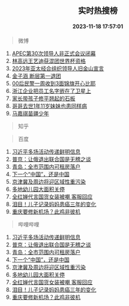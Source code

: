 <div align="center"><h2>实时热搜榜</h2><h4>2023-11-18 17:57:01</h4></div>

> 微博  

1. [APEC第30次领导人非正式会议闭幕](https://s.weibo.com/weibo?q=%23APEC%E7%AC%AC30%E6%AC%A1%E9%A2%86%E5%AF%BC%E4%BA%BA%E9%9D%9E%E6%AD%A3%E5%BC%8F%E4%BC%9A%E8%AE%AE%E9%97%AD%E5%B9%95%23&t=31&band_rank=1&Refer=top)<br />
2. [林高远王艺迪获混团世界杯资格](https://s.weibo.com/weibo?q=%23%E6%9E%97%E9%AB%98%E8%BF%9C%E7%8E%8B%E8%89%BA%E8%BF%AA%E8%8E%B7%E6%B7%B7%E5%9B%A2%E4%B8%96%E7%95%8C%E6%9D%AF%E8%B5%84%E6%A0%BC%23&t=31&band_rank=2&Refer=top)<br />
3. [2023年亚太经合组织领导人旧金山宣言](https://s.weibo.com/weibo?q=%232023%E5%B9%B4%E4%BA%9A%E5%A4%AA%E7%BB%8F%E5%90%88%E7%BB%84%E7%BB%87%E9%A2%86%E5%AF%BC%E4%BA%BA%E6%97%A7%E9%87%91%E5%B1%B1%E5%AE%A3%E8%A8%80%23&t=31&band_rank=3&Refer=top)<br />
4. [金子涵 断层第一退团](https://s.weibo.com/weibo?q=%E9%87%91%E5%AD%90%E6%B6%B5%20%E6%96%AD%E5%B1%82%E7%AC%AC%E4%B8%80%E9%80%80%E5%9B%A2&t=31&band_rank=4&Refer=top)<br />
5. [00后民警一周收到3面锦旗开心比耶](https://s.weibo.com/weibo?q=%2300%E5%90%8E%E6%B0%91%E8%AD%A6%E4%B8%80%E5%91%A8%E6%94%B6%E5%88%B03%E9%9D%A2%E9%94%A6%E6%97%97%E5%BC%80%E5%BF%83%E6%AF%94%E8%80%B6%23&t=31&band_rank=5&Refer=top)<br />
6. [浙江企业把员工名字嵌在了卫星上](https://s.weibo.com/weibo?q=%23%E6%B5%99%E6%B1%9F%E4%BC%81%E4%B8%9A%E6%8A%8A%E5%91%98%E5%B7%A5%E5%90%8D%E5%AD%97%E5%B5%8C%E5%9C%A8%E4%BA%86%E5%8D%AB%E6%98%9F%E4%B8%8A%23&t=31&band_rank=6&Refer=top)<br />
7. [家长带孩子修平翘起的石板](https://s.weibo.com/weibo?q=%23%E5%AE%B6%E9%95%BF%E5%B8%A6%E5%AD%A9%E5%AD%90%E4%BF%AE%E5%B9%B3%E7%BF%98%E8%B5%B7%E7%9A%84%E7%9F%B3%E6%9D%BF%23&t=31&band_rank=7&Refer=top)<br />
8. [哥哥去世1年11岁妹妹也患同样病](https://s.weibo.com/weibo?q=%23%E5%93%A5%E5%93%A5%E5%8E%BB%E4%B8%961%E5%B9%B411%E5%B2%81%E5%A6%B9%E5%A6%B9%E4%B9%9F%E6%82%A3%E5%90%8C%E6%A0%B7%E7%97%85%23&t=31&band_rank=8&Refer=top)<br />
9. [马嘉祺苗疆少年](https://s.weibo.com/weibo?q=%23%E9%A9%AC%E5%98%89%E7%A5%BA%E8%8B%97%E7%96%86%E5%B0%91%E5%B9%B4%23&t=31&band_rank=9&Refer=top)<br />

> 知乎  


> 百度  

1. [习近平多场活动传递鲜明信息](https://www.baidu.com/s?wd=%E4%B9%A0%E8%BF%91%E5%B9%B3%E5%A4%9A%E5%9C%BA%E6%B4%BB%E5%8A%A8%E4%BC%A0%E9%80%92%E9%B2%9C%E6%98%8E%E4%BF%A1%E6%81%AF&sa=fyb_news&rsv_dl=fyb_news)<br />
2. [普京：让俄退出联合国是无稽之谈](https://www.baidu.com/s?wd=%E6%99%AE%E4%BA%AC%EF%BC%9A%E8%AE%A9%E4%BF%84%E9%80%80%E5%87%BA%E8%81%94%E5%90%88%E5%9B%BD%E6%98%AF%E6%97%A0%E7%A8%BD%E4%B9%8B%E8%B0%88&sa=fyb_news&rsv_dl=fyb_news)<br />
3. [青岛：全市范围内可租房落户](https://www.baidu.com/s?wd=%E9%9D%92%E5%B2%9B%EF%BC%9A%E5%85%A8%E5%B8%82%E8%8C%83%E5%9B%B4%E5%86%85%E5%8F%AF%E7%A7%9F%E6%88%BF%E8%90%BD%E6%88%B7&sa=fyb_news&rsv_dl=fyb_news)<br />
4. [下一个“中国”，还是中国](https://www.baidu.com/s?wd=%E4%B8%8B%E4%B8%80%E4%B8%AA%E2%80%9C%E4%B8%AD%E5%9B%BD%E2%80%9D%EF%BC%8C%E8%BF%98%E6%98%AF%E4%B8%AD%E5%9B%BD&sa=fyb_news&rsv_dl=fyb_news)<br />
5. [京津冀及周边将迎区域性重污染](https://www.baidu.com/s?wd=%E4%BA%AC%E6%B4%A5%E5%86%80%E5%8F%8A%E5%91%A8%E8%BE%B9%E5%B0%86%E8%BF%8E%E5%8C%BA%E5%9F%9F%E6%80%A7%E9%87%8D%E6%B1%A1%E6%9F%93&sa=fyb_news&rsv_dl=fyb_news)<br />
6. [多地幼儿园大面积关停](https://www.baidu.com/s?wd=%E5%A4%9A%E5%9C%B0%E5%B9%BC%E5%84%BF%E5%9B%AD%E5%A4%A7%E9%9D%A2%E7%A7%AF%E5%85%B3%E5%81%9C&sa=fyb_news&rsv_dl=fyb_news)<br />
7. [全红婵代言国货女装被嘲 客服回应](https://www.baidu.com/s?wd=%E5%85%A8%E7%BA%A2%E5%A9%B5%E4%BB%A3%E8%A8%80%E5%9B%BD%E8%B4%A7%E5%A5%B3%E8%A3%85%E8%A2%AB%E5%98%B2+%E5%AE%A2%E6%9C%8D%E5%9B%9E%E5%BA%94&sa=fyb_news&rsv_dl=fyb_news)<br />
8. [泪目！儿子记录妈妈患癌三年的变化](https://www.baidu.com/s?wd=%E6%B3%AA%E7%9B%AE%EF%BC%81%E5%84%BF%E5%AD%90%E8%AE%B0%E5%BD%95%E5%A6%88%E5%A6%88%E6%82%A3%E7%99%8C%E4%B8%89%E5%B9%B4%E7%9A%84%E5%8F%98%E5%8C%96&sa=fyb_news&rsv_dl=fyb_news)<br />
9. [重庆要修新机场？此鸡非彼机](https://www.baidu.com/s?wd=%E9%87%8D%E5%BA%86%E8%A6%81%E4%BF%AE%E6%96%B0%E6%9C%BA%E5%9C%BA%EF%BC%9F%E6%AD%A4%E9%B8%A1%E9%9D%9E%E5%BD%BC%E6%9C%BA&sa=fyb_news&rsv_dl=fyb_news)<br />

> 哔哩哔哩  

1. [习近平多场活动传递鲜明信息](https://www.baidu.com/s?wd=%E4%B9%A0%E8%BF%91%E5%B9%B3%E5%A4%9A%E5%9C%BA%E6%B4%BB%E5%8A%A8%E4%BC%A0%E9%80%92%E9%B2%9C%E6%98%8E%E4%BF%A1%E6%81%AF&sa=fyb_news&rsv_dl=fyb_news)<br />
2. [普京：让俄退出联合国是无稽之谈](https://www.baidu.com/s?wd=%E6%99%AE%E4%BA%AC%EF%BC%9A%E8%AE%A9%E4%BF%84%E9%80%80%E5%87%BA%E8%81%94%E5%90%88%E5%9B%BD%E6%98%AF%E6%97%A0%E7%A8%BD%E4%B9%8B%E8%B0%88&sa=fyb_news&rsv_dl=fyb_news)<br />
3. [青岛：全市范围内可租房落户](https://www.baidu.com/s?wd=%E9%9D%92%E5%B2%9B%EF%BC%9A%E5%85%A8%E5%B8%82%E8%8C%83%E5%9B%B4%E5%86%85%E5%8F%AF%E7%A7%9F%E6%88%BF%E8%90%BD%E6%88%B7&sa=fyb_news&rsv_dl=fyb_news)<br />
4. [下一个“中国”，还是中国](https://www.baidu.com/s?wd=%E4%B8%8B%E4%B8%80%E4%B8%AA%E2%80%9C%E4%B8%AD%E5%9B%BD%E2%80%9D%EF%BC%8C%E8%BF%98%E6%98%AF%E4%B8%AD%E5%9B%BD&sa=fyb_news&rsv_dl=fyb_news)<br />
5. [京津冀及周边将迎区域性重污染](https://www.baidu.com/s?wd=%E4%BA%AC%E6%B4%A5%E5%86%80%E5%8F%8A%E5%91%A8%E8%BE%B9%E5%B0%86%E8%BF%8E%E5%8C%BA%E5%9F%9F%E6%80%A7%E9%87%8D%E6%B1%A1%E6%9F%93&sa=fyb_news&rsv_dl=fyb_news)<br />
6. [多地幼儿园大面积关停](https://www.baidu.com/s?wd=%E5%A4%9A%E5%9C%B0%E5%B9%BC%E5%84%BF%E5%9B%AD%E5%A4%A7%E9%9D%A2%E7%A7%AF%E5%85%B3%E5%81%9C&sa=fyb_news&rsv_dl=fyb_news)<br />
7. [全红婵代言国货女装被嘲 客服回应](https://www.baidu.com/s?wd=%E5%85%A8%E7%BA%A2%E5%A9%B5%E4%BB%A3%E8%A8%80%E5%9B%BD%E8%B4%A7%E5%A5%B3%E8%A3%85%E8%A2%AB%E5%98%B2+%E5%AE%A2%E6%9C%8D%E5%9B%9E%E5%BA%94&sa=fyb_news&rsv_dl=fyb_news)<br />
8. [泪目！儿子记录妈妈患癌三年的变化](https://www.baidu.com/s?wd=%E6%B3%AA%E7%9B%AE%EF%BC%81%E5%84%BF%E5%AD%90%E8%AE%B0%E5%BD%95%E5%A6%88%E5%A6%88%E6%82%A3%E7%99%8C%E4%B8%89%E5%B9%B4%E7%9A%84%E5%8F%98%E5%8C%96&sa=fyb_news&rsv_dl=fyb_news)<br />
9. [重庆要修新机场？此鸡非彼机](https://www.baidu.com/s?wd=%E9%87%8D%E5%BA%86%E8%A6%81%E4%BF%AE%E6%96%B0%E6%9C%BA%E5%9C%BA%EF%BC%9F%E6%AD%A4%E9%B8%A1%E9%9D%9E%E5%BD%BC%E6%9C%BA&sa=fyb_news&rsv_dl=fyb_news)<br />
